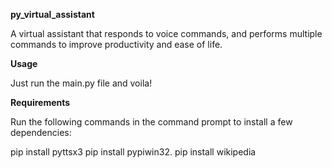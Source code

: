 **py_virtual_assistant**

A virtual assistant that responds to voice commands, and performs multiple commands to improve productivity and ease of life.

**Usage**

Just run the main.py file and voila!

**Requirements**

Run the following commands in the command prompt to install a few dependencies:

pip install pyttsx3
pip install pypiwin32.
pip install wikipedia
